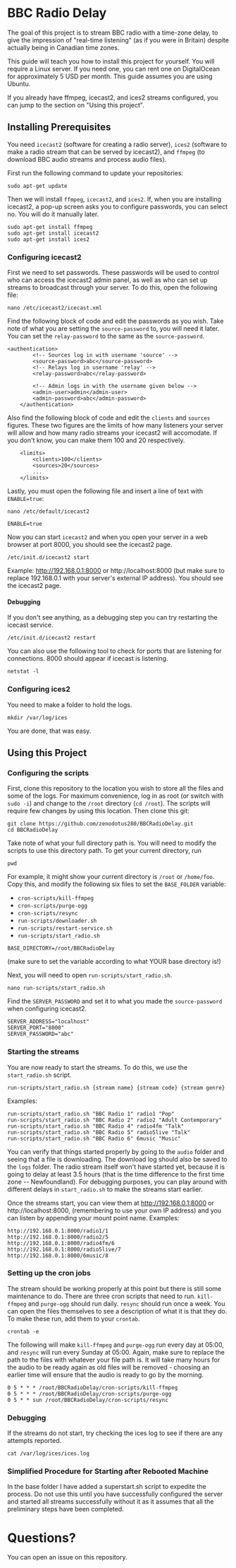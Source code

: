 # BBC Radio Delay

The goal of this project is to stream BBC radio with a time-zone delay, to give the impression of "real-time listening" (as if you were in Britain) despite actually being in Canadian time zones.

This guide will teach you how to install this project for yourself. You will require a Linux server. If you need one, you can rent one on DigitalOcean for approximately 5 USD per month. This guide assumes you are using Ubuntu.

If you already have ffmpeg, icecast2, and ices2 streams configured, you can jump to the section on "Using this project".

## Installing Prerequisites

You need `icecast2` (software for creating a radio server), `ices2` (software to make a radio stream that can be served by icecast2), and `ffmpeg` (to download BBC audio streams and process audio files).

First run the following command to update your repositories:
```
sudo apt-get update
```

Then we will install `ffmpeg`, `icecast2`, and `ices2`. If, when you are installing icecast2, a pop-up screen asks you to configure passwords, you can select no. You will do it manually later.
```
sudo apt-get install ffmpeg
sudo apt-get install icecast2
sudo apt-get install ices2
```

### Configuring icecast2
First we need to set passwords. These passwords will be used to control who can access the icecast2 admin panel, as well as who can set up streams to broadcast through your server. To do this, open the following file:
```
nano /etc/icecast2/icecast.xml
```
Find the following block of code and edit the passwords as you wish. Take note of what you are setting the `source-password` to, you will need it later. You can set the `relay-password` to the same as the `source-password`.
```
<authentication>
        <!-- Sources log in with username 'source' -->
        <source-password>abc</source-password>
        <!-- Relays log in username 'relay' -->
        <relay-password>abc</relay-password>

        <!-- Admin logs in with the username given below -->
        <admin-user>admin</admin-user>
        <admin-password>abc</admin-password>
    </authentication>
```

Also find the following block of code and edit the `clients` and `sources` figures. These two figures are the limits of how many listeners your server will allow and how many radio streams your icecast2 will accomodate. If you don't know, you can make them 100 and 20 respectively.
```
    <limits>
        <clients>100</clients>
        <sources>20</sources>
        ...
    </limits>
```

Lastly, you must open the following file and insert a line of text with `ENABLE=true`:
```
nano /etc/default/icecast2
```
```
ENABLE=true
```

Now you can start `icecast2` and when you open your server in a web browser at port 8000, you should see the icecast2 page.
```
/etc/init.d/icecast2 start
```
Example: http://192.168.0.1:8000 or http://localhost:8000 (but make sure to replace 192.168.0.1 with your server's external IP address). You should see the icecast2 page.

#### Debugging
If you don't see anything, as a debugging step you can try restarting the icecast service.
```
/etc/init.d/icecast2 restart
```
You can also use the following tool to check for ports that are listening for connections. 8000 should appear if icecast is listening.
```
netstat -l
```

### Configuring ices2
You need to make a folder to hold the logs.
```
mkdir /var/log/ices
```
You are done, that was easy.

## Using this Project

### Configuring the scripts
First, clone this repository to the location you wish to store all the files and some of the logs. For maximum convenience, log in as root (or switch with `sudo -i`) and change to the `/root` directory (`cd /root`). The scripts will require few changes by using this location. Then clone this git:
```
git clone https://github.com/zenodotus280/BBCRadioDelay.git
cd BBCRadioDelay
```
Take note of what your full directory path is. You will need to modify the scripts to use this directory path. To get your current directory, run
```
pwd
```
For example, it might show your current directory is `/root` or `/home/foo`. Copy this, and modify the following six files to set the `BASE_FOLDER` variable:
* `cron-scripts/kill-ffmpeg`
* `cron-scripts/purge-ogg`
* `cron-scripts/resync`
* `run-scripts/downloader.sh`
* `run-scripts/restart-service.sh`
* `run-scripts/start_radio.sh`
```
BASE_DIRECTORY=/root/BBCRadioDelay
```
(make sure to set the variable according to what YOUR base directory is!)

Next, you will need to open `run-scripts/start_radio.sh`.
```
nano run-scripts/start_radio.sh
```
Find the `SERVER_PASSWORD` and set it to what you made the `source-password` when configuring icecast2.
```
SERVER_ADDRESS="localhost"
SERVER_PORT="8000"
SERVER_PASSWORD="abc"
```

### Starting the streams

You are now ready to start the streams. To do this, we use the `start_radio.sh` script.
```
run-scripts/start_radio.sh {stream name} {stream code} {stream genre}
```
Examples:
```
run-scripts/start_radio.sh "BBC Radio 1" radio1 "Pop"
run-scripts/start_radio.sh "BBC Radio 2" radio2 "Adult Contemporary"
run-scripts/start_radio.sh "BBC Radio 4" radio4fm "Talk"
run-scripts/start_radio.sh "BBC Radio 5" radio5live "Talk"
run-scripts/start_radio.sh "BBC Radio 6" 6music "Music"
```
You can verify that things started properly by going to the `audio` folder and seeing that a file is downloading. The download log should also be saved to the `logs` folder. The radio stream itself won't have started yet, because it is going to delay at least 3.5 hours (that is the time difference to the first time zone -- Newfoundland). For debugging purposes, you can play around with different delays in `start_radio.sh` to make the streams start earlier.

Once the streams start, you can view them at http://192.168.0.1:8000 or http://localhost:8000, (remembering to use your own IP address) and you can listen by appending your mount point name. Examples:
```
http://192.168.0.1:8000/radio1/1
http://192.168.0.1:8000/radio2/5
http://192.168.0.1:8000/radio4fm/6
http://192.168.0.1:8000/radio5live/7
http://192.168.0.1:8000/6music/8
```

### Setting up the cron jobs

The stream should be working properly at this point but there is still some maintenance to do. There are three cron scripts that need to run. `kill-ffmpeg` and `purge-ogg` should run daily. `resync` should run once a week. You can open the files themselves to see a description of what it is that they do. To make these run, add them to your `crontab`.

```
crontab -e
```
The following will make `kill-ffmpeg` and `purge-ogg` run every day at 05:00, and `resync` will run every Sunday at 05:00. Again, make sure to replace the path to the files with whatever your file path is. It will take many hours for the audio to be ready again as old files will be removed - choosing an earlier time will ensure that the audio is ready to go by the morning.
```
0 5 * * * /root/BBCRadioDelay/cron-scripts/kill-ffmpeg
0 5 * * * /root/BBCRadioDelay/cron-scripts/purge-ogg
0 5 * * sun /root/BBCRadioDelay/cron-scripts/resync
```

### Debugging
If the streams do not start, try checking the ices log to see if there are any attempts reported.
```
cat /var/log/ices/ices.log
```

### Simplified Procedure for Starting after Rebooted Machine
In the base folder I have added a superstart.sh script to expedite the process. Do not use this until you have successfully configured the server and started all streams successfully without it as it assumes that all the preliminary steps have been completed.

# Questions?
You can open an issue on this repository.

